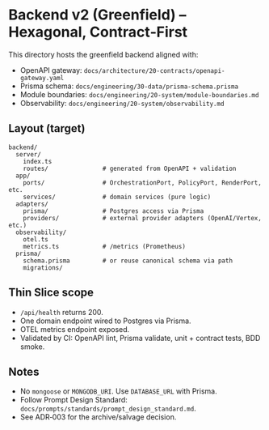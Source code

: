 # Backend v2 (Greenfield) – Hexagonal, Contract‑First

This directory hosts the greenfield backend aligned with:

- OpenAPI gateway: `docs/architecture/20-contracts/openapi-gateway.yaml`
- Prisma schema: `docs/engineering/30-data/prisma-schema.prisma`
- Module boundaries: `docs/engineering/20-system/module-boundaries.md`
- Observability: `docs/engineering/20-system/observability.md`

## Layout (target)

```
backend/
  server/
    index.ts
    routes/               # generated from OpenAPI + validation
  app/
    ports/                # OrchestrationPort, PolicyPort, RenderPort, etc.
    services/             # domain services (pure logic)
  adapters/
    prisma/               # Postgres access via Prisma
    providers/            # external provider adapters (OpenAI/Vertex, etc.)
  observability/
    otel.ts
    metrics.ts            # /metrics (Prometheus)
  prisma/
    schema.prisma         # or reuse canonical schema via path
    migrations/
```

## Thin Slice scope

- `/api/health` returns 200.
- One domain endpoint wired to Postgres via Prisma.
- OTEL metrics endpoint exposed.
- Validated by CI: OpenAPI lint, Prisma validate, unit + contract tests, BDD smoke.

## Notes

- No `mongoose` or `MONGODB_URI`. Use `DATABASE_URL` with Prisma.
- Follow Prompt Design Standard: `docs/prompts/standards/prompt_design_standard.md`.
- See ADR‑003 for the archive/salvage decision.
